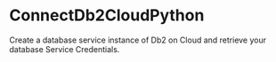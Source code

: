 # ConnectDb2CloudPython
 Create a database service instance of Db2 on Cloud and retrieve your database Service Credentials.
